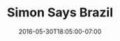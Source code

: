 ---
title: "Simon Says Brazil"
description: "An online magazine and travel guide focused on Brasil, envisioned by legendary NYC art critic Simon Watson and best-selling author and editor Stephen Greco."
date: "2016-05-30T18:05:00-07:00"
featured: false
gallery: 
  - 
    url: "/assets/images/simon-says-brasil.jpg"
    caption: null
  - 
    url: "/assets/images/simonsays-2.jpg"
    caption: null
  - 
    url: "/assets/images/simonsays-1.jpg"
    caption: null
  - 
    url: "/assets/images/simonsays-demo-splash.jpg"
    caption: null
  - 
    url: "/assets/images/285887_253170088049529_130474756985730_796799_2466208_o.jpg"
    caption: null
tags: "print,logo"
---